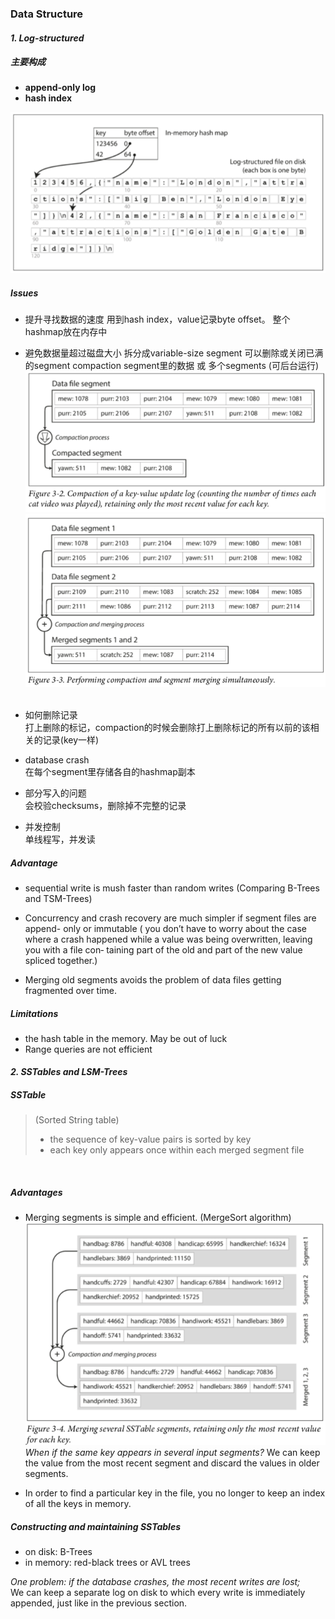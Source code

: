 ### Data Structure
#### *1. Log-structured* 
##### **主要构成**

* **append-only log**
* **hash index**

![Figure 3-1](https://github.com/xiaoyiyiyo/Java_Knowledge/blob/master/DDIA/png/Figure%203-1.png)

##### **Issues**

* 提升寻找数据的速度
用到hash index，value记录byte offset。 
整个hashmap放在内存中
&nbsp;

* 避免数据量超过磁盘大小
拆分成variable-size segment
可以删除或关闭已满的segment
compaction segment里的数据 或 多个segments (可后台运行)
![Figure 3-2](https://github.com/xiaoyiyiyo/Java_Knowledge/blob/master/DDIA/png/Figure%203-2.png)
![Figure 3-3](https://github.com/xiaoyiyiyo/Java_Knowledge/blob/master/DDIA/png/Figure%203-3.png)
&nbsp;

* 如何删除记录<br>
打上删除的标记，compaction的时候会删除打上删除标记的所有以前的该相关的记录(key一样)

* database crash <br>
在每个segment里存储各自的hashmap副本

* 部分写入的问题 <br>
会校验checksums，删除掉不完整的记录

* 并发控制 <br>
单线程写，并发读
            
##### **Advantage**

* sequential write is mush faster than random writes
(Comparing B-Trees and TSM-Trees)


* Concurrency and crash recovery are much simpler if segment files are append- only or immutable
( you don’t have to worry about the case where a crash happened while a value was being overwritten, leaving you with a file con‐ taining part of the old and part of the new value spliced together.)


* Merging old segments avoids the problem of data files getting fragmented over time.

##### **Limitations**
* the hash table in the memory. May be out of luck
&nbsp;
* Range queries are not efficient
&nbsp;

#### *2. SSTables and LSM-Trees*

##### ***SSTable*** 
>(Sorted String table)
>* the sequence of key-value pairs is sorted by key
>* each key only appears once within each merged segment file

&nbsp;

##### **Advantages**
* Merging segments is simple and efficient.
(MergeSort algorithm)
![Figure 3-4](https://github.com/xiaoyiyiyo/Java_Knowledge/blob/master/DDIA/png/Figure%203-4.png)
*When if the same key appears in several input segments?*
We can keep the value from the most recent segment and discard the values in older segments.
&nbsp;

* In order to find a particular key in the file, you no longer to keep an index of all the keys in memory.
&nbsp;

##### **Constructing and maintaining SSTables**
* on disk: B-Trees
* in memory: red-black trees or AVL trees

*One problem: if the database crashes, the most recent writes are lost;*
<br>
We can keep a separate log on disk to which every write is immediately appended, just like in the previous section.
